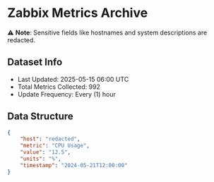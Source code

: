 # Zabbix Metrics Archive

⚠️ **Note**: Sensitive fields like hostnames and system descriptions are redacted.

## Dataset Info
- Last Updated: 2025-05-15 06:00 UTC
- Total Metrics Collected: 992
- Update Frequency: Every (1) hour

## Data Structure
```json
{
    "host": "redacted",
    "metric": "CPU Usage",
    "value": "12.5",
    "units": "%",
    "timestamp": "2024-05-21T12:00:00"
}
```
